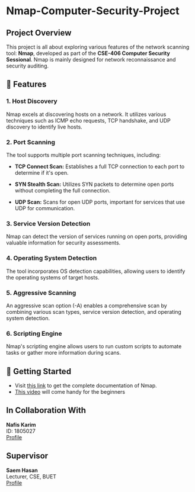 # Nmap-Computer-Security-Project

## Project Overview

This project is all about exploring various features of the network scanning tool: <b>Nmap</b>, developed as part of the <b>CSE-406 Computer Security Sessional</b>. Nmap is mainly designed for network reconnaissance and security auditing.

## 🌟 Features

### 1. Host Discovery

Nmap excels at discovering hosts on a network. It utilizes various techniques such as ICMP echo requests, TCP handshake, and UDP discovery to identify live hosts.

### 2. Port Scanning

The tool supports multiple port scanning techniques, including:

- **TCP Connect Scan:** Establishes a full TCP connection to each port to determine if it's open.
  
- **SYN Stealth Scan:** Utilizes SYN packets to determine open ports without completing the full connection.

- **UDP Scan:** Scans for open UDP ports, important for services that use UDP for communication.

### 3. Service Version Detection

Nmap can detect the version of services running on open ports, providing valuable information for security assessments.

### 4. Operating System Detection

The tool incorporates OS detection capabilities, allowing users to identify the operating systems of target hosts.

### 5. Aggressive Scanning

An aggressive scan option (-A) enables a comprehensive scan by combining various scan types, service version detection, and operating system detection.

### 6. Scripting Engine

Nmap's scripting engine allows users to run custom scripts to automate tasks or gather more information during scans.

## 🚀 Getting Started

- Visit [this link](https://nmap.org/) to get the complete documentation of Nmap.
- [This video](https://www.youtube.com/watch?v=Vbl_mj5z6U8) will come handy for the beginners

## In Collaboration With
<b>Nafis Karim</b><br>
ID: 1805027 <br>
[Profile](https://github.com/NafisMahi)

## Supervisor
<b>Saem Hasan</b><br>
Lecturer, CSE, BUET<br>
[Profile](https://github.com/SaemHasan)

